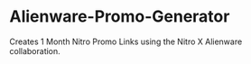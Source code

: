 # Alienware-Promo-Generator
Creates 1 Month Nitro Promo Links using the Nitro X Alienware collaboration.

